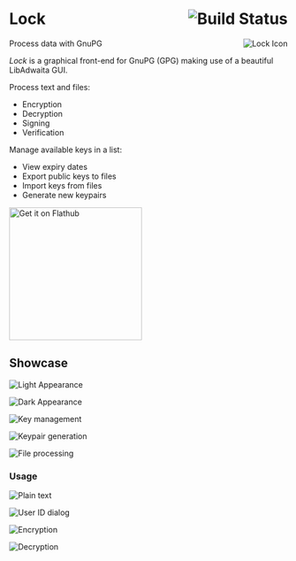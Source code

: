 # Lock [<img align="right" alt="Build Status" src="https://github.com/konstantintutsch/Lock/actions/workflows/build.yaml/badge.svg">](https://github.com/konstantintutsch/Lock/actions/workflows/build.yaml)

<img align="right" alt="Lock Icon" src="data/icons/com.konstantintutsch.Lock.svg">

Process data with GnuPG

_Lock_ is a graphical front-end for GnuPG (GPG) making use of a beautiful LibAdwaita GUI.

Process text and files:

- Encryption
- Decryption
- Signing
- Verification

Manage available keys in a list:

- View expiry dates
- Export public keys to files
- Import keys from files
- Generate new keypairs

<a href="https://flathub.org/apps/com.konstantintutsch.Lock"><img width="240" alt="Get it on Flathub" src="https://flathub.org/api/badge?locale=en"></a>

## Showcase

![Light Appearance](data/com.konstantintutsch.Lock.Screenshot.Light.png)

![Dark Appearance](data/com.konstantintutsch.Lock.Screenshot.Dark.png)

![Key management](data/com.konstantintutsch.Lock.Screenshot.Key.png)

![Keypair generation](data/com.konstantintutsch.Lock.Screenshot.Generate.png)

![File processing](data/com.konstantintutsch.Lock.Screenshot.File.png)

### Usage

![Plain text](data/com.konstantintutsch.Lock.Screenshot.Showcase.1Text.png)

![User ID dialog](data/com.konstantintutsch.Lock.Screenshot.Showcase.2UID.png)

![Encryption](data/com.konstantintutsch.Lock.Screenshot.Showcase.3Encrypted.png)

![Decryption](data/com.konstantintutsch.Lock.Screenshot.Showcase.4Decrypted.png)
